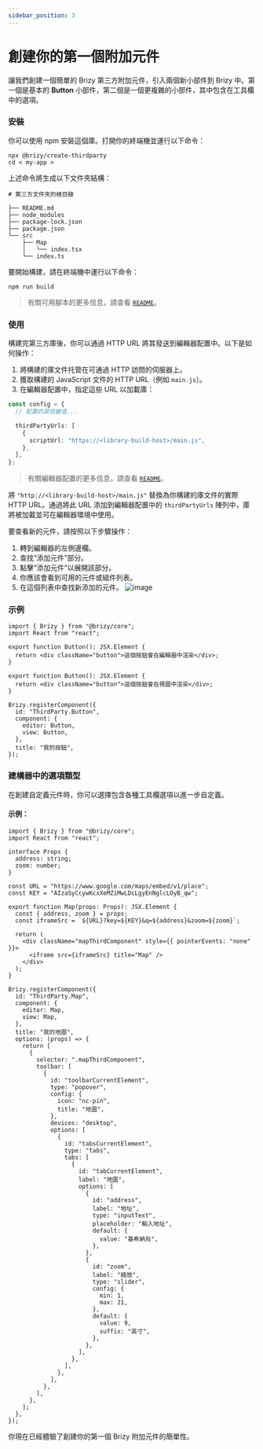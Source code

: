 ```yaml
---
sidebar_position: 3
---
```


# 創建你的第一個附加元件

讓我們創建一個簡單的 Brizy 第三方附加元件，引入兩個新小部件到 Brizy 中。第一個是基本的 **Button** 小部件，第二個是一個更複雜的小部件，其中包含在工具欄中的選項。

### 安裝

你可以使用 npm 安裝這個庫。打開你的終端機並運行以下命令：

```shell
npx @brizy/create-thirdparty
cd < my-app >
```

上述命令將生成以下文件夾結構：

```shell
# 第三方文件夾的根目錄

├── README.md
├── node_modules
├── package-lock.json
├── package.json
└── src
    ├── Map
    │   └── index.tsx
    └── index.ts
```

要開始構建，請在終端機中運行以下命令：

```shell
npm run build
```

> 有關可用腳本的更多信息，請查看 [`README`](https://github.com/EasyBrizy/Brizy-Local-Editor/blob/master/packages/scripts/Readme.md)。

### 使用

構建完第三方庫後，你可以通過 HTTP URL 將其發送到編輯器配置中。以下是如何操作：

1. 將構建的庫文件托管在可通過 HTTP 訪問的伺服器上。
2. 獲取構建的 JavaScript 文件的 HTTP URL（例如 `main.js`）。
3. 在編輯器配置中，指定這些 URL 以加載庫：

```typescript
const config = {
  // 配置的其他鍵值...

  thirdPartyUrls: [
    {
      scriptUrl: "https://<library-build-host>/main.js",
    },
  ],
};
```

> 有關編輯器配置的更多信息，請查看 [`README`](https://github.com/EasyBrizy/Brizy-Local-Editor/blob/master/packages/core/docs/self-hosted.MD#config)。

將 `"http://<library-build-host>/main.js"` 替換為你構建的庫文件的實際 HTTP URL。通過將此 URL 添加到編輯器配置中的 `thirdPartyUrls` 陣列中，庫將被加載並可在編輯器環境中使用。

要查看新的元件，請按照以下步驟操作：

1. 轉到編輯器的左側邊欄。
2. 查找“添加元件”部分。
3. 點擊“添加元件”以展開該部分。
4. 你應該會看到可用的元件或組件列表。
5. 在這個列表中查找新添加的元件。
   ![image](https://github.com/EasyBrizy/Brizy-Local-Editor/assets/18303258/eb021ebd-7a61-44f7-aa3c-ddf6f1d60b18)

### 示例

```tsx
import { Brizy } from "@brizy/core";
import React from "react";

export function Button(): JSX.Element {
  return <div className="button">這個按鈕會在編輯器中渲染</div>;
}

export function Button(): JSX.Element {
  return <div className="button">這個按鈕會在視圖中渲染</div>;
}

Brizy.registerComponent({
  id: "ThirdParty.Button",
  component: {
    editor: Button,
    view: Button,
  },
  title: "我的按鈕",
});
```

### 建構器中的選項類型

在創建自定義元件時，你可以選擇包含各種工具欄選項以進一步自定義。

#### 示例：

```tsx
import { Brizy } from "@brizy/core";
import React from "react";

interface Props {
  address: string;
  zoom: number;
}

const URL = "https://www.google.com/maps/embed/v1/place";
const KEY = "AIzaSyCcywKcxXeMZiMwLDcLgyEnNglcLOyB_qw";

export function Map(props: Props): JSX.Element {
  const { address, zoom } = props;
  const iframeSrc = `${URL}?key=${KEY}&q=${address}&zoom=${zoom}`;

  return (
    <div className="mapThirdComponent" style={{ pointerEvents: "none" }}>
      <iframe src={iframeSrc} title="Map" />
    </div>
  );
}

Brizy.registerComponent({
  id: "ThirdParty.Map",
  component: {
    editor: Map,
    view: Map,
  },
  title: "我的地圖",
  options: (props) => {
    return [
      {
        selector: ".mapThirdComponent",
        toolbar: [
          {
            id: "toolbarCurrentElement",
            type: "popover",
            config: {
              icon: "nc-pin",
              title: "地圖",
            },
            devices: "desktop",
            options: [
              {
                id: "tabsCurrentElement",
                type: "tabs",
                tabs: [
                  {
                    id: "tabCurrentElement",
                    label: "地圖",
                    options: [
                      {
                        id: "address",
                        label: "地址",
                        type: "inputText",
                        placeholder: "輸入地址",
                        default: {
                          value: "基希納烏",
                        },
                      },
                      {
                        id: "zoom",
                        label: "縮放",
                        type: "slider",
                        config: {
                          min: 1,
                          max: 21,
                        },
                        default: {
                          value: 9,
                          suffix: "英寸",
                        },
                      },
                    ],
                  },
                ],
              },
            ],
          },
        ],
      },
    ];
  },
});
```

你現在已經體驗了創建你的第一個 Brizy 附加元件的簡單性。
